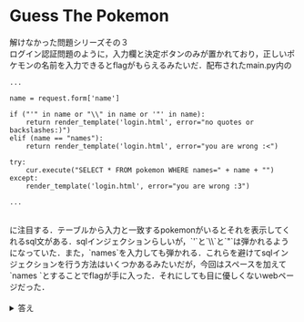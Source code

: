 # Guess The Pokemon
解けなかった問題シリーズその３<br>
ログイン認証問題のように，入力欄と決定ボタンのみが置かれており，正しいポケモンの名前を入力できるとflagがもらえるみたいだ．配布されたmain.py内の

~~~
...

name = request.form['name']

if ("'" in name or "\\" in name or '"' in name):
    return render_template('login.html', error="no quotes or backslashes:)")
elif (name == "names"):
    return render_template('login.html', error="you are wrong :<")
    
try:
    cur.execute("SELECT * FROM pokemon WHERE names=" + name + "")
except:
    render_template('login.html', error="you are wrong :3")

...
~~~
<br>
に注目する．テーブルから入力と一致するpokemonがいるとそれを表示してくれるsql文がある．sqlインジェクションらしいが，`'`と`\\`と`"`は弾かれるようになっていた．また，`names`を入力しても弾かれる．これらを避けてsqlインジェクションを行う方法はいくつかあるみたいだが，今回はスペースを加えて`names `とすることでflagが手に入った．それにしても目に優しくないwebページだった．
<br><br>

<details>
<summary>答え</summary>
LITCTF{flagr3l4t3dt0pok3m0n0rsom3th1ng1dk}
</details>